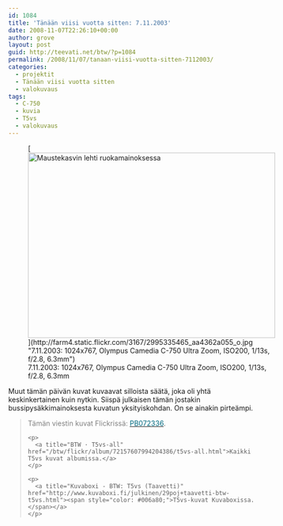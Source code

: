 ```yaml
---
id: 1084
title: 'Tänään viisi vuotta sitten: 7.11.2003'
date: 2008-11-07T22:26:10+00:00
author: grove
layout: post
guid: http://teevati.net/btw/?p=1084
permalink: /2008/11/07/tanaan-viisi-vuotta-sitten-7112003/
categories:
  - projektit
  - Tänään viisi vuotta sitten
  - valokuvaus
tags:
  - C-750
  - kuvia
  - T5vs
  - valokuvaus
---
```

<figure style="width: 500px" class="wp-caption aligncenter">[<img title="Maustekasvin lehti ruokamainoksessa" src="http://farm4.static.flickr.com/3167/2995335465_a237ecdb6a.jpg" alt="Maustekasvin lehti ruokamainoksessa" width="500" height="375" />](http://farm4.static.flickr.com/3167/2995335465_aa4362a055_o.jpg "7.11.2003: 1024x767, Olympus Camedia C-750 Ultra Zoom, ISO200, 1/13s, f/2.8, 6.3mm")<figcaption class="wp-caption-text">7.11.2003: 1024x767, Olympus Camedia C-750 Ultra Zoom, ISO200, 1/13s, f/2.8, 6.3mm</figcaption></figure> 

<p style="text-align: center;">
  <p>
    Muut tämän päivän kuvat kuvaavat silloista säätä, joka oli yhtä keskinkertainen kuin nytkin. Siispä julkaisen tämän jostakin bussipysäkkimainoksesta kuvatun yksityiskohdan. On se ainakin pirteämpi.
  </p>
  
  <blockquote>
    <p>
      <span style="color: #808080;">Tämän viestin kuvat Flickrissä: </span><a title="PB072336 on Flickr" href="http://flickr.com/photos/teevati/2995335465"><span style="color: #006a80;">PB072336</span></a>.
    </p>
    
    <p>
      <a title="BTW · T5vs-all" href="/btw/flickr/album/72157607994204386/t5vs-all.html">Kaikki T5vs kuvat albumissa.</a>
    </p>
    
    <p>
      <a title="Kuvaboxi - BTW: T5vs (Taavetti)" href="http://www.kuvaboxi.fi/julkinen/29poj+taavetti-btw-t5vs.html"><span style="color: #006a80;">T5vs-kuvat Kuvaboxissa.</span></a>
    </p>
  </blockquote>
